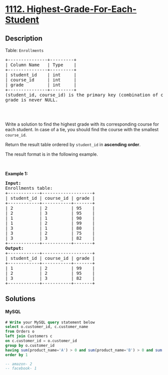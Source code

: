 # [1112. Highest-Grade-For-Each-Student](https://leetcode.com/problems/highest-grade-for-each-student/description)

## Description

<!-- description:start -->

<p>Table: <code>Enrollments</code></p>
 <pre>
+---------------+---------+
| Column Name   | Type    |
+---------------+---------+
| student_id    | int     |
| course_id     | int     |
| grade         | int     |
+---------------+---------+
(student_id, course_id) is the primary key (combination of columns with unique values) of this table.
grade is never NULL.
 </pre>

<p>&nbsp;</p>

<p>Write a solution to find the highest grade with its corresponding course for each student. In case of a tie, you should find the course with the smallest <code>course_id</code>.</p>

<p>Return the result table ordered by <code>student_id</code> in <strong>ascending order</strong>.</p>

<p>The&nbsp;result format is in the following example.</p>

<p>&nbsp;</p>
<p><strong class="example">Example 1:</strong></p>
<pre>
<strong>Input:</strong> 
Enrollments table:
+------------+-------------------+
| student_id | course_id | grade |
+------------+-----------+-------+
| 2          | 2         | 95    |
| 2          | 3         | 95    |
| 1          | 1         | 90    |
| 1          | 2         | 99    |
| 3          | 1         | 80    |
| 3          | 2         | 75    |
| 3          | 3         | 82    |
+------------+-----------+-------+
<strong>Output:</strong> 
+------------+-------------------+
| student_id | course_id | grade |
+------------+-----------+-------+
| 1          | 2         | 99    |
| 2          | 2         | 95    |
| 3          | 3         | 82    |
+------------+-----------+-------+
</pre>
<!-- description:end -->

## Solutions

<!-- solution:start -->

<!-- tabs:start -->

#### MySQL

```sql
# Write your MySQL query statement below
select o.customer_id, c.customer_name
from Orders o
left join Customers c
on c.customer_id = o.customer_id
group by o.customer_id
having sum(product_name='A') > 0 and sum(product_name='B') > 0 and sum(product_name='C') = 0
order by 1

-- amazon- 2
-- facebook- 1
```

<!-- tabs:end -->

<!-- solution:end -->

